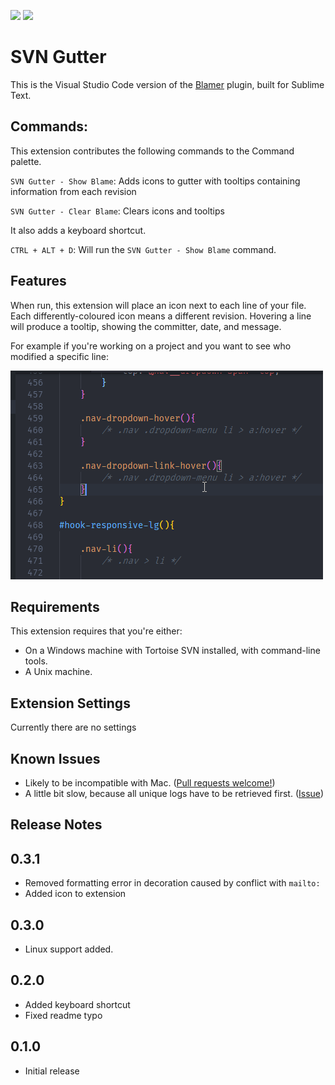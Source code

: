 [![](https://vsmarketplacebadge.apphb.com/version/beaugust.blamer-vs.svg)](https://marketplace.visualstudio.com/items?itemName=beaugust.blamer-vs)
[![](https://vsmarketplacebadge.apphb.com/installs/beaugust.blamer-vs.svg)](https://marketplace.visualstudio.com/items?itemName=beaugust.blamer-vs)

# SVN Gutter

This is the Visual Studio Code version of the [Blamer](https://github.com/BeauAgst/Blamer) plugin, built for Sublime Text.

## Commands:

This extension contributes the following commands to the Command palette.

`SVN Gutter - Show Blame`: Adds icons to gutter with tooltips containing information from each revision

`SVN Gutter - Clear Blame`: Clears icons and tooltips

It also adds a keyboard shortcut.

`CTRL + ALT + D`: Will run the `SVN Gutter - Show Blame` command.


## Features

When run, this extension will place an icon next to each line of your file. Each differently-coloured icon means a different revision. Hovering a line will produce a tooltip, showing the committer, date, and message. 

For example if you're working on a project and you want to see who modified a specific line:

![Example Usage](example.gif)

## Requirements

This extension requires that you're either:

* On a Windows machine with Tortoise SVN installed, with command-line tools.
* A Unix machine.

## Extension Settings

Currently there are no settings
## Known Issues

- Likely to be incompatible with Mac. ([Pull requests welcome!](https://github.com/BeauAgst/blamer-vs/issues/1))
- A little bit slow, because all unique logs have to be retrieved first. ([Issue](https://github.com/BeauAgst/blamer-vs/issues/3))

## Release Notes

## 0.3.1
- Removed formatting error in decoration caused by conflict with `mailto:`
- Added icon to extension

## 0.3.0
- Linux support added.

## 0.2.0
- Added keyboard shortcut
- Fixed readme typo

## 0.1.0
- Initial release